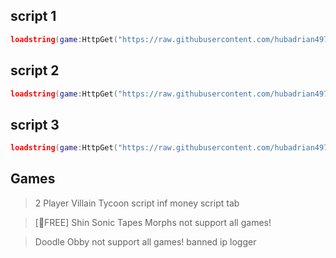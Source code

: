 ## script 1
```lua
loadstring(game:HttpGet("https://raw.githubusercontent.com/hubadrian497/script/refs/heads/main/Scriptmorph"))()
```

## script 2
```lua
loadstring(game:HttpGet("https://raw.githubusercontent.com/hubadrian497/script/refs/heads/main/adrianhubs"))()
```

## script 3
```lua
loadstring(game:HttpGet("https://raw.githubusercontent.com/hubadrian497/script/refs/heads/main/Doodle%20Obby%20script%20zenhub101"))()
```

## Games
> 2 Player Villain Tycoon script inf money script tab

> [🎁FREE] Shin Sonic Tapes Morphs
> not support all games!

> Doodle Obby
> not support all games!
> banned ip logger
